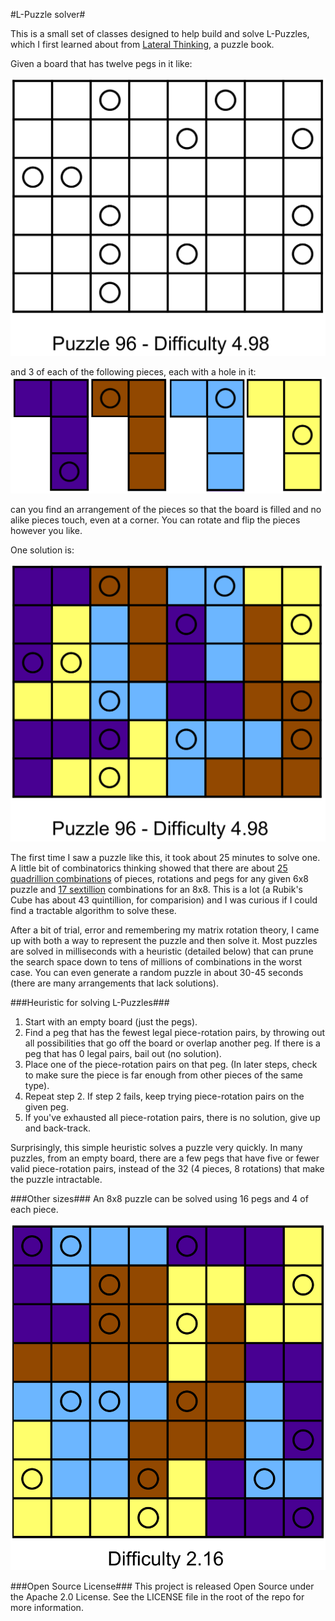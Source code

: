 #L-Puzzle solver#

This is a small set of classes designed to help build and solve L-Puzzles, which I first learned about from [Lateral Thinking](http://www.amazon.com/Lateral-Thinking-Puzzles-Large-Print-ebook/dp/B00CPNQZ4A/ref=sr_1_1?ie=UTF8&qid=1419618096&sr=8-1&keywords=lateral+thinking+arcturus), a puzzle book.

Given a board that has twelve pegs in it like:

<img src="images/sample_puzzle.PNG" alt="sample 6x8 puzzle" width="600px">

and 3 of each of the following pieces, each with a hole in it:
<img src="images/pieces.PNG" alt="The 4 different pieces" width="600px">

can you find an arrangement of the pieces so that the board is filled and
no alike pieces touch, even at a corner.
You can rotate and flip the pieces however you like.

One solution is:

<img src="images/sample_puzzle_solved.PNG" alt="the solved sample 6x8 puzzle" width="600px">

The first time I saw a puzzle like this, it took about 25 minutes to solve one.
A little bit of combinatorics thinking showed that there are about [25 quadrillion combinations](http://www.wolframalpha.com/input/?i=%2812+choose+3%29%289+choose+3%29%286+choose+3%29%288%5E12%29) of pieces, rotations and pegs for any given 6x8 puzzle and
[17 sextillion](http://www.wolframalpha.com/input/?i=%2816+choose+4%29%2812+choose+4%29%288+choose+4%29%288%5E16%29) combinations for an 8x8.
This is a lot (a Rubik's Cube has about 43 quintillion, for comparision) and I was curious if I could find a tractable algorithm to solve these.

After a bit of trial, error and remembering my matrix rotation theory, I came up with both a way to represent the puzzle and then solve it.
Most puzzles are solved in milliseconds with a heuristic (detailed below) that can prune the search space down to tens of millions of combinations in the worst case.
You can even generate a random puzzle in about 30-45 seconds (there are many arrangements that lack solutions).


###Heuristic for solving L-Puzzles###
1. Start with an empty board (just the pegs).
2. Find a peg that has the fewest legal piece-rotation pairs, by throwing out all possibilities that go off the board or overlap another peg.  If there is a peg that has 0 legal pairs, bail out (no solution).
3. Place one of the piece-rotation pairs on that peg.  (In later steps, check to make sure the piece is far enough from other pieces of the same type).
4. Repeat step 2.  If step 2 fails, keep trying piece-rotation pairs on the given peg.
5. If you've exhausted all piece-rotation pairs, there is no solution, give up and back-track.

Surprisingly, this simple heuristic solves a puzzle very quickly.
In many puzzles, from an empty board, there are a few pegs that have five or fewer valid piece-rotation pairs, instead of the 32 (4 pieces, 8 rotations) that make the puzzle intractable.

###Other sizes###
An 8x8 puzzle can be solved using 16 pegs and 4 of each piece.

<img src="images/sample_8_puzzle_solved.PNG" alt="sample solved 8x8 puzzle" width="600px">

###Open Source License###
This project is released Open Source under the Apache 2.0 License.
See the LICENSE file in the root of the repo for more information.